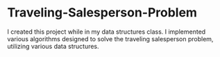# Traveling-Salesperson-Problem
I created this project while in my data structures class. I implemented various algorithms designed to solve the traveling salesperson problem, utilizing various data structures.

